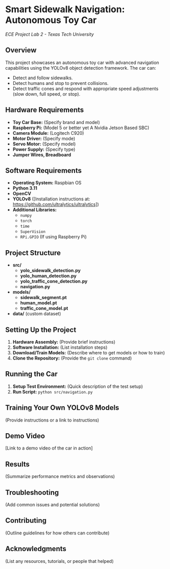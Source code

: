# Smart Sidewalk Navigation: Autonomous Toy Car  

*ECE Project Lab 2 - Texas Tech University*

## Overview

This project showcases an autonomous toy car with advanced navigation capabilities using the YOLOv8 object detection framework. The car can:

* Detect and follow sidewalks.
* Detect humans and stop to prevent collisions.
* Detect traffic cones and respond with appropriate speed adjustments (slow down, full speed, or stop). 

## Hardware Requirements

* **Toy Car Base:** (Specify brand and model)
* **Raspberry Pi:** (Model 5 or better yet A Nvidia Jetson Based SBC)
* **Camera Module:** (Logitech C920)
* **Motor Driver:** (Specify mode)
* **Servo Motor:** (Specify model)
* **Power Supply:** (Specify type)
* **Jumper Wires, Breadboard** 

## Software Requirements

* **Operating System:** Raspbian OS 
* **Python 3.11** 
* **OpenCV**
* **YOLOv8** ([Installation instructions at: https://github.com/ultralytics/ultralytics])
* **Additional Libraries:**
   * `numpy`
   * `torch`
   * `time`
   * `SuperVision`
   * `RPi.GPIO` (If using Raspberry Pi)

## Project Structure

* **src/**
    * **yolo_sidewalk_detection.py**
    * **yolo_human_detection.py**
    * **yolo_traffic_cone_detection.py**
    * **navigation.py** 
* **models/**
    * **sidewalk_segment.pt** 
    * **human_model.pt** 
    * **traffic_cone_model.pt**
* **data/** (custom dataset)

## Setting Up the Project

1. **Hardware Assembly:** (Provide brief instructions)
2. **Software Installation:** (List installation steps)
3. **Download/Train Models:** (Describe where to get models or how to train)
4. **Clone the Repository:** (Provide the `git clone` command) 

## Running the Car

1. **Setup Test Environment:** (Quick description of the test setup)
2. **Run Script:** `python src/navigation.py`

## Training Your Own YOLOv8 Models

(Provide instructions or a link to instructions)

## Demo Video

[Link to a demo video of the car in action]

## Results

(Summarize performance metrics and observations)

## Troubleshooting

(Add common issues and potential solutions)

## Contributing

(Outline guidelines for how others can contribute)

## Acknowledgments

(List any resources, tutorials, or people that helped) 

